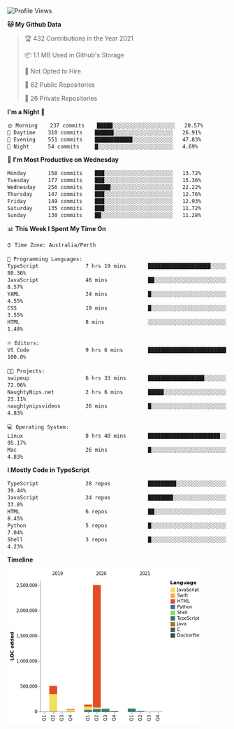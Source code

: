 <!--START_SECTION:waka-->
![Profile Views](http://img.shields.io/badge/Profile%20Views-0-blue)

**🐱 My Github Data** 

> 🏆 432 Contributions in the Year 2021
 > 
> 📦 1.1 MB Used in Github's Storage 
 > 
> 🚫 Not Opted to Hire
 > 
> 📜 62 Public Repositories 
 > 
> 🔑 26 Private Repositories  
 > 
**I'm a Night 🦉** 

```text
🌞 Morning    237 commits    █████░░░░░░░░░░░░░░░░░░░░   20.57% 
🌆 Daytime    310 commits    ██████░░░░░░░░░░░░░░░░░░░   26.91% 
🌃 Evening    551 commits    ████████████░░░░░░░░░░░░░   47.83% 
🌙 Night      54 commits     █░░░░░░░░░░░░░░░░░░░░░░░░   4.69%

```
📅 **I'm Most Productive on Wednesday** 

```text
Monday       158 commits    ███░░░░░░░░░░░░░░░░░░░░░░   13.72% 
Tuesday      177 commits    ███░░░░░░░░░░░░░░░░░░░░░░   15.36% 
Wednesday    256 commits    █████░░░░░░░░░░░░░░░░░░░░   22.22% 
Thursday     147 commits    ███░░░░░░░░░░░░░░░░░░░░░░   12.76% 
Friday       149 commits    ███░░░░░░░░░░░░░░░░░░░░░░   12.93% 
Saturday     135 commits    ███░░░░░░░░░░░░░░░░░░░░░░   11.72% 
Sunday       130 commits    ██░░░░░░░░░░░░░░░░░░░░░░░   11.28%

```


📊 **This Week I Spent My Time On** 

```text
⌚︎ Time Zone: Australia/Perth

💬 Programming Languages: 
TypeScript               7 hrs 19 mins       ████████████████████░░░░░   80.36% 
JavaScript               46 mins             ██░░░░░░░░░░░░░░░░░░░░░░░   8.57% 
YAML                     24 mins             █░░░░░░░░░░░░░░░░░░░░░░░░   4.55% 
CSS                      19 mins             █░░░░░░░░░░░░░░░░░░░░░░░░   3.55% 
HTML                     8 mins              ░░░░░░░░░░░░░░░░░░░░░░░░░   1.48%

🔥 Editors: 
VS Code                  9 hrs 6 mins        █████████████████████████   100.0%

🐱‍💻 Projects: 
swipeup                  6 hrs 33 mins       ██████████████████░░░░░░░   72.06% 
NaughtyNips.net          2 hrs 6 mins        █████░░░░░░░░░░░░░░░░░░░░   23.11% 
naughtynipsvideos        26 mins             █░░░░░░░░░░░░░░░░░░░░░░░░   4.83%

💻 Operating System: 
Linux                    8 hrs 40 mins       ███████████████████████░░   95.17% 
Mac                      26 mins             █░░░░░░░░░░░░░░░░░░░░░░░░   4.83%

```

**I Mostly Code in TypeScript** 

```text
TypeScript               28 repos            █████████░░░░░░░░░░░░░░░░   39.44% 
JavaScript               24 repos            ████████░░░░░░░░░░░░░░░░░   33.8% 
HTML                     6 repos             ██░░░░░░░░░░░░░░░░░░░░░░░   8.45% 
Python                   5 repos             █░░░░░░░░░░░░░░░░░░░░░░░░   7.04% 
Shell                    3 repos             █░░░░░░░░░░░░░░░░░░░░░░░░   4.23%

```


**Timeline**

![Chart not found](https://raw.githubusercontent.com/NWylynko/NWylynko/main/charts/bar_graph.png) 


<!--END_SECTION:waka-->
